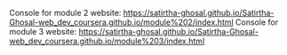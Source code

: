 Console for module 2 website:
https://satirtha-ghosal.github.io/Satirtha-Ghosal-web_dev_coursera.github.io/module%202/index.html
Console for module 3 website:
https://satirtha-ghosal.github.io/Satirtha-Ghosal-web_dev_coursera.github.io/module%203/index.html
